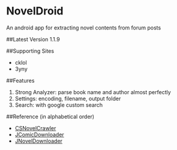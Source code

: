 NovelDroid
==========
An android app for extracting novel contents from forum posts

##Latest Version
1.1.9

##Supporting Sites
* cklol
* 3yny

##Features
1. Strong Analyzer: parse book name and author almost perfectly
2. Settings: encoding, filename, output folder
3. Search: with google custom search

##Reference (in alphabetical order)
* [CSNovelCrawler](http://rngmontoli.blogspot.tw/2013/06/csnovelcrawler.html)
* [JComicDownloader](https://sites.google.com/site/jcomicdownloader/)
* [JNovelDownloader](http://www.pupuliao.info/jnoveldownloader-%E5%B0%8F%E8%AA%AA%E4%B8%8B%E8%BC%89%E5%99%A8/)
